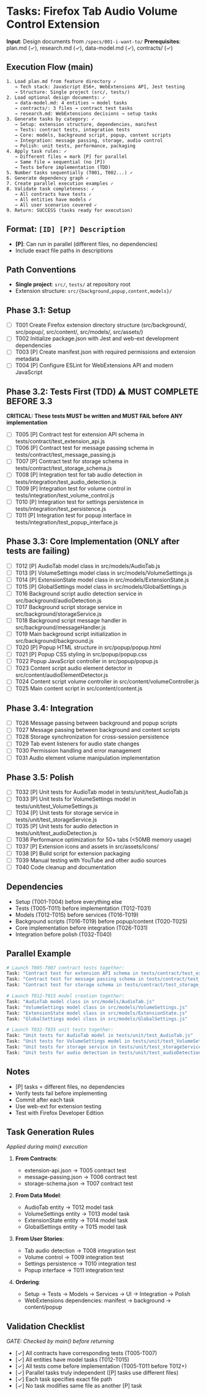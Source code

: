 # Tasks: Firefox Tab Audio Volume Control Extension

**Input**: Design documents from `/specs/001-i-want-to/`
**Prerequisites**: plan.md (✓), research.md (✓), data-model.md (✓), contracts/ (✓)

## Execution Flow (main)
```
1. Load plan.md from feature directory ✓
   → Tech stack: JavaScript ES6+, WebExtensions API, Jest testing
   → Structure: Single project (src/, tests/)
2. Load optional design documents: ✓
   → data-model.md: 4 entities → model tasks
   → contracts/: 3 files → contract test tasks
   → research.md: WebExtensions decisions → setup tasks
3. Generate tasks by category: ✓
   → Setup: extension structure, dependencies, manifest
   → Tests: contract tests, integration tests
   → Core: models, background script, popup, content scripts
   → Integration: message passing, storage, audio control
   → Polish: unit tests, performance, packaging
4. Apply task rules: ✓
   → Different files = mark [P] for parallel
   → Same file = sequential (no [P])
   → Tests before implementation (TDD)
5. Number tasks sequentially (T001, T002...) ✓
6. Generate dependency graph ✓
7. Create parallel execution examples ✓
8. Validate task completeness: ✓
   → All contracts have tests ✓
   → All entities have models ✓
   → All user scenarios covered ✓
9. Return: SUCCESS (tasks ready for execution)
```

## Format: `[ID] [P?] Description`
- **[P]**: Can run in parallel (different files, no dependencies)
- Include exact file paths in descriptions

## Path Conventions
- **Single project**: `src/`, `tests/` at repository root
- Extension structure: `src/{background,popup,content,models}/`

## Phase 3.1: Setup
- [ ] T001 Create Firefox extension directory structure (src/background/, src/popup/, src/content/, src/models/, src/assets/)
- [ ] T002 Initialize package.json with Jest and web-ext development dependencies
- [ ] T003 [P] Create manifest.json with required permissions and extension metadata
- [ ] T004 [P] Configure ESLint for WebExtensions API and modern JavaScript

## Phase 3.2: Tests First (TDD) ⚠️ MUST COMPLETE BEFORE 3.3
**CRITICAL: These tests MUST be written and MUST FAIL before ANY implementation**
- [ ] T005 [P] Contract test for extension API schema in tests/contract/test_extension_api.js
- [ ] T006 [P] Contract test for message passing schema in tests/contract/test_message_passing.js
- [ ] T007 [P] Contract test for storage schema in tests/contract/test_storage_schema.js
- [ ] T008 [P] Integration test for tab audio detection in tests/integration/test_audio_detection.js
- [ ] T009 [P] Integration test for volume control in tests/integration/test_volume_control.js
- [ ] T010 [P] Integration test for settings persistence in tests/integration/test_persistence.js
- [ ] T011 [P] Integration test for popup interface in tests/integration/test_popup_interface.js

## Phase 3.3: Core Implementation (ONLY after tests are failing)
- [ ] T012 [P] AudioTab model class in src/models/AudioTab.js
- [ ] T013 [P] VolumeSettings model class in src/models/VolumeSettings.js
- [ ] T014 [P] ExtensionState model class in src/models/ExtensionState.js
- [ ] T015 [P] GlobalSettings model class in src/models/GlobalSettings.js
- [ ] T016 Background script audio detection service in src/background/audioDetection.js
- [ ] T017 Background script storage service in src/background/storageService.js
- [ ] T018 Background script message handler in src/background/messageHandler.js
- [ ] T019 Main background script initialization in src/background/background.js
- [ ] T020 [P] Popup HTML structure in src/popup/popup.html
- [ ] T021 [P] Popup CSS styling in src/popup/popup.css
- [ ] T022 Popup JavaScript controller in src/popup/popup.js
- [ ] T023 Content script audio element detector in src/content/audioElementDetector.js
- [ ] T024 Content script volume controller in src/content/volumeController.js
- [ ] T025 Main content script in src/content/content.js

## Phase 3.4: Integration
- [ ] T026 Message passing between background and popup scripts
- [ ] T027 Message passing between background and content scripts
- [ ] T028 Storage synchronization for cross-session persistence
- [ ] T029 Tab event listeners for audio state changes
- [ ] T030 Permission handling and error management
- [ ] T031 Audio element volume manipulation implementation

## Phase 3.5: Polish
- [ ] T032 [P] Unit tests for AudioTab model in tests/unit/test_AudioTab.js
- [ ] T033 [P] Unit tests for VolumeSettings model in tests/unit/test_VolumeSettings.js
- [ ] T034 [P] Unit tests for storage service in tests/unit/test_storageService.js
- [ ] T035 [P] Unit tests for audio detection in tests/unit/test_audioDetection.js
- [ ] T036 Performance optimization for 50+ tabs (<50MB memory usage)
- [ ] T037 [P] Extension icons and assets in src/assets/icons/
- [ ] T038 [P] Build script for extension packaging
- [ ] T039 Manual testing with YouTube and other audio sources
- [ ] T040 Code cleanup and documentation

## Dependencies
- Setup (T001-T004) before everything else
- Tests (T005-T011) before implementation (T012-T031)
- Models (T012-T015) before services (T016-T019)
- Background scripts (T016-T019) before popup/content (T020-T025)
- Core implementation before integration (T026-T031)
- Integration before polish (T032-T040)

## Parallel Example
```bash
# Launch T005-T007 contract tests together:
Task: "Contract test for extension API schema in tests/contract/test_extension_api.js"
Task: "Contract test for message passing schema in tests/contract/test_message_passing.js"
Task: "Contract test for storage schema in tests/contract/test_storage_schema.js"

# Launch T012-T015 model creation together:
Task: "AudioTab model class in src/models/AudioTab.js"
Task: "VolumeSettings model class in src/models/VolumeSettings.js"
Task: "ExtensionState model class in src/models/ExtensionState.js"
Task: "GlobalSettings model class in src/models/GlobalSettings.js"

# Launch T032-T035 unit tests together:
Task: "Unit tests for AudioTab model in tests/unit/test_AudioTab.js"
Task: "Unit tests for VolumeSettings model in tests/unit/test_VolumeSettings.js"
Task: "Unit tests for storage service in tests/unit/test_storageService.js"
Task: "Unit tests for audio detection in tests/unit/test_audioDetection.js"
```

## Notes
- [P] tasks = different files, no dependencies
- Verify tests fail before implementing
- Commit after each task
- Use web-ext for extension testing
- Test with Firefox Developer Edition

## Task Generation Rules
*Applied during main() execution*

1. **From Contracts**:
   - extension-api.json → T005 contract test
   - message-passing.json → T006 contract test
   - storage-schema.json → T007 contract test
   
2. **From Data Model**:
   - AudioTab entity → T012 model task
   - VolumeSettings entity → T013 model task
   - ExtensionState entity → T014 model task
   - GlobalSettings entity → T015 model task
   
3. **From User Stories**:
   - Tab audio detection → T008 integration test
   - Volume control → T009 integration test
   - Settings persistence → T010 integration test
   - Popup interface → T011 integration test

4. **Ordering**:
   - Setup → Tests → Models → Services → UI → Integration → Polish
   - WebExtensions dependencies: manifest → background → content/popup

## Validation Checklist
*GATE: Checked by main() before returning*

- [✓] All contracts have corresponding tests (T005-T007)
- [✓] All entities have model tasks (T012-T015)
- [✓] All tests come before implementation (T005-T011 before T012+)
- [✓] Parallel tasks truly independent ([P] tasks use different files)
- [✓] Each task specifies exact file path
- [✓] No task modifies same file as another [P] task